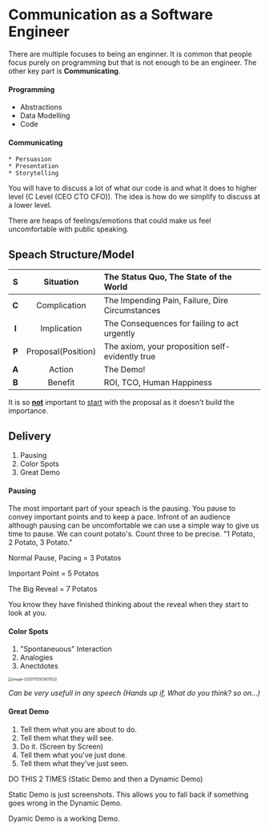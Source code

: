 # Communication as a Software Engineer

There are multiple focuses to being an enginner. It is common that people focus purely on programming but that is not enough to be an engineer. The other key part is **Communicating**.

#### Programming

* Abstractions
* Data Modelling
* Code

#### Communicating

	* Persuasion
	* Presentation
	* Storytelling

You will have to discuss a lot of what our code is and what it does to higher level (C Level (CEO CTO CFO)). The idea is how do we simplify to discuss at a lower level.

There are heaps of feelings/emotions that could make us feel uncomfortable with public speaking.



## Speach Structure/Model

|   S   |     Situation      | The Status Quo, The State of the World          |
| :---: | :----------------: | :---------------------------------------------- |
| **C** |    Complication    | The Impending Pain, Failure, Dire Circumstances |
| **I** |    Implication     | The Consequences for failing to act urgently    |
| **P** | Proposal(Position) | The axiom, your proposition self-evidently true |
| **A** |       Action       | The Demo!                                       |
| **B** |      Benefit       | ROI, TCO, Human Happiness                       |

It is so **<u>not</u>** important to <u>start</u> with the proposal as it doesn't build the importance.



## Delivery

1. Pausing
2. Color Spots
3. Great Demo

#### Pausing

The most important part of your speach is the pausing. You pause to convey important points and to keep a pace. Infront of an audience although pausing can be uncomfortable we can use a simple way to give us time to pause. We can count potato's. Count three to be precise. "1 Potato, 2 Potato, 3 Potato."

Normal Pause, Pacing = 3 Potatos

Important Point = 5 Potatos

The Big Reveal = 7 Potatos

You know they have finished thinking about the reveal when they start to look at you.

#### Color Spots

1. "Spontaneuous" Interaction
2. Analogies
3. Anectdotes

<img src="/Users/jaredg/Library/Application Support/typora-user-images/image-20201112103621522.png" alt="image-20201112103621522" style="zoom: 50%;" />

*Can be very usefull in any speech (Hands up if, What do you think? so on...)*

#### Great Demo

1. Tell them what you are about to do.
2. Tell them what they will see.
3. Do it. (Screen by Screen)
4. Tell them what you've just done.
5. Tell them what they've just seen.

DO THIS 2 TIMES (Static Demo and then a Dynamic Demo)

Static Demo is just screenshots. This allows you to fall back if something goes wrong in the Dynamic Demo.

Dyamic Demo is a working Demo.